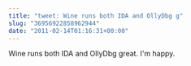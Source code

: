 ```yaml
---
title: "tweet: Wine runs both IDA and OllyDbg g"
slug: "36956922858962944"
date: "2011-02-14T01:16:31+00:00"
---
```

Wine runs both IDA and OllyDbg great. I'm happy.